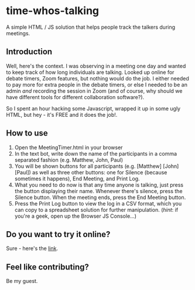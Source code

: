 # time-whos-talking
A simple HTML / JS solution that helps people track the talkers during meetings.

## Introduction
Well, here's the context. I was observing in a meeting one day and wanted to keep track of how long individuals are talking. Looked up online for debate timers, Zoom features, but nothing would do the job. I either needed to pay more for extra people in the debate timers, or else I needed to be an admin *and* recording the session in Zoom (and of course, why should we have different tools for different collaboration software?).

So I spent an hour hacking some Javascript, wrapped it up in some ugly HTML, but hey - it's FREE and it does the job!.

## How to use
1. Open the MeetingTimer.html in your browser
2. In the text bot, write down the name of the participants in a comma separated fashion (e.g. Matthew, John, Paul)
3. You will be shown buttons for all participants (e.g. [Matthew] [John] [Paul]) as well as three other buttons: one for Silence (because sometimes it happens), End Meeting, and Print Log.
4. What you need to do now is that any time anyone is talking, just press the button displaying their name. Whenever there's silence, press the Silence button. When the meeting ends, press the End Meeting button.
5. Press the Print Log button to view the log in a CSV format, which you can copy to a spreadsheet solution for further manipulation. (*hint*: if you're a geek, open up the Browser JS Console...)

## Do you want to try it online?
Sure - here's the <a href="https://rawcdn.githack.com/maqqju/time-whos-talking/030c1d7d12f95c24a3e7b40bb2ea2b9566711fa3/MeetingTimer.html" target="_blank">link</a>.

## Feel like contributing?
Be my guest.
